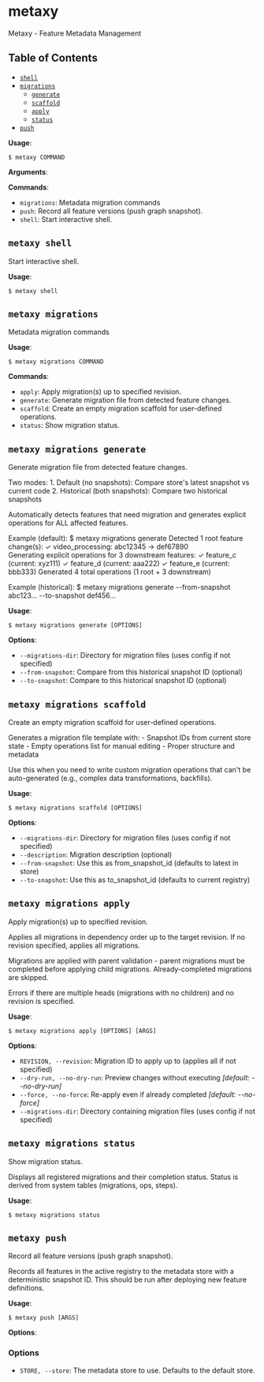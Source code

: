 # metaxy

Metaxy - Feature Metadata Management

## Table of Contents

- [`shell`](#metaxy-shell)
- [`migrations`](#metaxy-migrations)
  - [`generate`](#metaxy-migrations-generate)
  - [`scaffold`](#metaxy-migrations-scaffold)
  - [`apply`](#metaxy-migrations-apply)
  - [`status`](#metaxy-migrations-status)
- [`push`](#metaxy-push)

**Usage**:

```console
$ metaxy COMMAND
```

**Arguments**:


**Commands**:

* `migrations`: Metadata migration commands
* `push`: Record all feature versions (push graph snapshot).
* `shell`: Start interactive shell.

## `metaxy shell`

Start interactive shell.

**Usage**:

```console
$ metaxy shell
```

## `metaxy migrations`

Metadata migration commands

**Usage**:

```console
$ metaxy migrations COMMAND
```

**Commands**:

* `apply`: Apply migration(s) up to specified revision.
* `generate`: Generate migration file from detected feature changes.
* `scaffold`: Create an empty migration scaffold for user-defined operations.
* `status`: Show migration status.

## `metaxy migrations generate`

Generate migration file from detected feature changes.

Two modes: 1. Default (no snapshots): Compare store's latest snapshot vs current code 2. Historical (both snapshots): 
Compare two historical snapshots

Automatically detects features that need migration and generates explicit operations for ALL affected features.

Example (default):
    $ metaxy migrations generate  Detected 1 root feature change(s):  ✓ video_processing: abc12345 → def67890  
Generating explicit operations for 3 downstream features:  ✓ feature_c (current: xyz111) ✓ feature_d (current: aaa222) ✓
feature_e (current: bbb333)  Generated 4 total operations (1 root + 3 downstream)
      
Example (historical):
    $ metaxy migrations generate --from-snapshot abc123... --to-snapshot def456...

**Usage**:

```console
$ metaxy migrations generate [OPTIONS]
```

**Options**:

* `--migrations-dir`: Directory for migration files (uses config if not specified)
* `--from-snapshot`: Compare from this historical snapshot ID (optional)
* `--to-snapshot`: Compare to this historical snapshot ID (optional)


## `metaxy migrations scaffold`

Create an empty migration scaffold for user-defined operations.

Generates a migration file template with: - Snapshot IDs from current store state - Empty operations list for manual 
editing - Proper structure and metadata

Use this when you need to write custom migration operations that can't be auto-generated (e.g., complex data 
transformations, backfills).

**Usage**:

```console
$ metaxy migrations scaffold [OPTIONS]
```

**Options**:

* `--migrations-dir`: Directory for migration files (uses config if not specified)
* `--description`: Migration description (optional)
* `--from-snapshot`: Use this as from_snapshot_id (defaults to latest in store)
* `--to-snapshot`: Use this as to_snapshot_id (defaults to current registry)


## `metaxy migrations apply`

Apply migration(s) up to specified revision.

Applies all migrations in dependency order up to the target revision. If no revision specified, applies all migrations.

Migrations are applied with parent validation - parent migrations must be completed before applying child migrations. 
Already-completed migrations are skipped.

Errors if there are multiple heads (migrations with no children) and no revision is specified.

**Usage**:

```console
$ metaxy migrations apply [OPTIONS] [ARGS]
```

**Options**:

* `REVISION, --revision`: Migration ID to apply up to (applies all if not specified)
* `--dry-run, --no-dry-run`: Preview changes without executing  *[default: --no-dry-run]*
* `--force, --no-force`: Re-apply even if already completed  *[default: --no-force]*
* `--migrations-dir`: Directory containing migration files (uses config if not specified)


## `metaxy migrations status`

Show migration status.

Displays all registered migrations and their completion status. Status is derived from system tables (migrations, ops, 
steps).

**Usage**:

```console
$ metaxy migrations status
```


## `metaxy push`

Record all feature versions (push graph snapshot).

Records all features in the active registry to the metadata store with a deterministic snapshot ID. This should be run 
after deploying new feature definitions.

**Usage**:

```console
$ metaxy push [ARGS]
```

**Options**:

### Options

* `STORE, --store`: The metadata store to use. Defaults to the default store.
